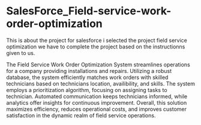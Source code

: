 # SalesForce_Field-service-work-order-optimization

This is about the project for salesforce i selected the project field service optimization 
we have to complete the project based on the instructionns given to us.

The Field Service Work Order Optimization System streamlines operations for a company providing installations and repairs. Utilizing a robust database, the system efficiently matches work orders with skilled technicians based on technicians location, availibility, and skills. The system employs a prioritization algorithm, focusing on assigning tasks to technician. Automated communication keeps technicians informed, while analytics offer insights for continuous improvement. Overall, this solution maximizes efficiency, reduces operational costs, and improves customer satisfaction in the dynamic realm of field service operations.
